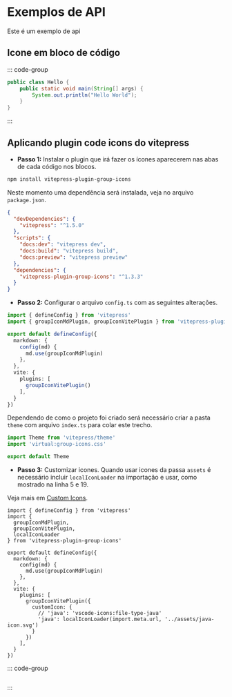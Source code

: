 # Exemplos de API

Este é um exemplo de api

## Icone em bloco de código

::: code-group

```java [Hello.java]
public class Hello {
    public static void main(String[] args) {
        System.out.println("Hello World");
    }
}
```

:::

## Aplicando plugin code icons do vitepress

- **Passo 1:** Instalar o plugin que irá fazer os ícones aparecerem nas abas de cada código nos blocos.

```sh [npm]
npm install vitepress-plugin-group-icons
```

Neste momento uma dependência será instalada, veja no arquivo `package.json`.

```json {9-12} [package.json]
{
  "devDependencies": {
    "vitepress": "^1.5.0"
  },
  "scripts": {
    "docs:dev": "vitepress dev",
    "docs:build": "vitepress build",
    "docs:preview": "vitepress preview"
  },
  "dependencies": {
    "vitepress-plugin-group-icons": "^1.3.3"
  }
}
```

- **Passo 2:** Configurar o arquivo `config.ts` com as seguintes alterações.

```ts {2,7,12} [.vitepress/config.ts]
import { defineConfig } from 'vitepress'
import { groupIconMdPlugin, groupIconVitePlugin } from 'vitepress-plugin-group-icons'

export default defineConfig({
  markdown: {
    config(md) {
      md.use(groupIconMdPlugin)
    },
  },
  vite: {
    plugins: [
      groupIconVitePlugin()
    ],
  }
})
```

Dependendo de como o projeto foi criado será necessário criar a pasta `theme` com arquivo `index.ts` para colar este trecho.

```ts {2} [.vitepress/theme/index.ts]
import Theme from 'vitepress/theme'
import 'virtual:group-icons.css'

export default Theme
```
- **Passo 3:** Customizar icones. Quando usar icones da passa `assets` é necessário incluir `localIconLoader` na importação e usar, como mostrado na linha 5 e 19.

Veja mais em [Custom Icons](https://vpgi.vercel.app/features.html#custom-icons).

```ts:line-numbers{5,19}
import { defineConfig } from 'vitepress'
import { 
  groupIconMdPlugin, 
  groupIconVitePlugin, 
  localIconLoader 
} from 'vitepress-plugin-group-icons'

export default defineConfig({
  markdown: {
    config(md) {
      md.use(groupIconMdPlugin)
    },
  },
  vite: {
    plugins: [
      groupIconVitePlugin({
        customIcon: {
          // 'java': 'vscode-icons:file-type-java'
          'java': localIconLoader(import.meta.url, '../assets/java-icon.svg')
        }
      })
    ],
  }
})
```

::: code-group

``` [File.java]
```

:::